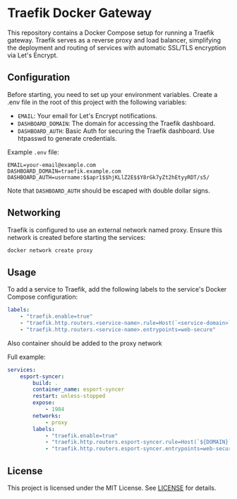 # Traefik Docker Gateway

This repository contains a Docker Compose setup for running a Traefik gateway. Traefik serves as a reverse proxy and
load balancer, simplifying the deployment and routing of services with automatic SSL/TLS encryption via Let's Encrypt.

## Configuration

Before starting, you need to set up your environment variables. Create a .env file in the root of this project with the
following variables:

- `EMAIL`: Your email for Let's Encrypt notifications.
- `DASHBOARD_DOMAIN`: The domain for accessing the Traefik dashboard.
- `DASHBOARD_AUTH`: Basic Auth for securing the Traefik dashboard. Use htpasswd to generate credentials.

Example `.env` file:

```dotenv
EMAIL=your-email@example.com
DASHBOARD_DOMAIN=traefik.example.com
DASHBOARD_AUTH=username:$$apr1$$hjKLlZ2E$$Y8rGk7yZt2hEtyyRDT/s5/
```

Note that `DASHBOARD_AUTH` should be escaped with double dollar signs.

## Networking

Traefik is configured to use an external network named proxy. Ensure this network is created before starting the
services:

```bash
docker network create proxy
```

## Usage

To add a service to Traefik, add the following labels to the service's Docker Compose configuration:

```yaml
labels:
    - "traefik.enable=true"
    - "traefik.http.routers.<service-name>.rule=Host(`<service-domain>`)"
    - "traefik.http.routers.<service-name>.entrypoints=web-secure"
```

Also container should be added to the proxy network

Full example:

```yaml
services:
    esport-syncer:
        build: .
        container_name: esport-syncer
        restart: unless-stopped
        expose:
            - 1984
        networks:
            - proxy
        labels:
            - "traefik.enable=true"
            - "traefik.http.routers.esport-syncer.rule=Host(`${DOMAIN}`)"
            - "traefik.http.routers.esport-syncer.entrypoints=web-secure"
```

## License

This project is licensed under the MIT License. See [LICENSE](LICENSE) for details.